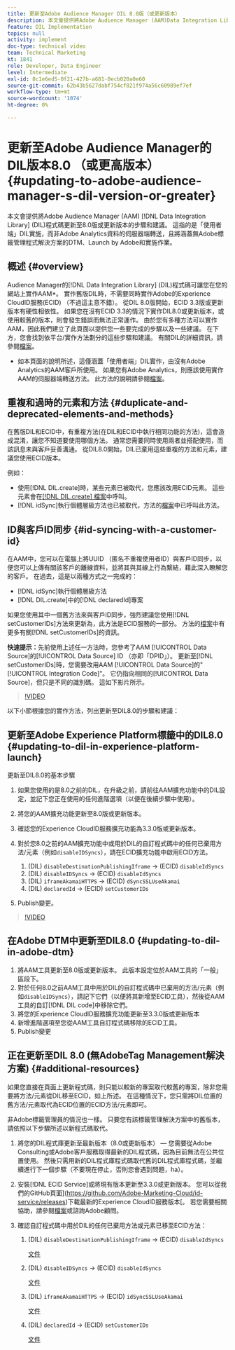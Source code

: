 ```yaml
---
title: 更新至Adobe Audience Manager DIL 8.0版（或更新版本）
description: 本文會提供將Adobe Audience Manager (AAM)Data Integration Library(DIL)程式碼更新至8.0版或更新版本的步驟和建議。 這指的是「使用者端」DIL實施，而非Adobe Analytics資料的伺服器端轉送，且將涵蓋無Adobe標籤管理程式解決方案的DTM、Launch by Adobe和實施作業。
feature: DIL Implementation
topics: null
activity: implement
doc-type: technical video
team: Technical Marketing
kt: 1841
role: Developer, Data Engineer
level: Intermediate
exl-id: 8c1e6ed5-0f21-427b-a681-0ecb020a0e60
source-git-commit: 62b43b5627dabf754cf821f974a56c60989ef7ef
workflow-type: tm+mt
source-wordcount: '1074'
ht-degree: 0%

---
```


# 更新至Adobe Audience Manager的DIL版本8.0 （或更高版本） {#updating-to-adobe-audience-manager-s-dil-version-or-greater}

本文會提供將Adobe Audience Manager (AAM) [!DNL Data Integration Library] (DIL)程式碼更新至8.0版或更新版本的步驟和建議。 這指的是「使用者端」DIL實施，而非Adobe Analytics資料的伺服器端轉送，且將涵蓋無Adobe標籤管理程式解決方案的DTM、Launch by Adobe和實施作業。

## 概述 {#overview}

Audience Manager的[!DNL Data Integration Library] (DIL)程式碼可讓您在您的網站上實作AAM*。 實作舊版DIL時，不需要同時實作Adobe的Experience CloudID服務(ECID) （不過這主意不錯）。 從DIL 8.0版開始，ECID 3.3版或更新版本有硬性相依性。 如果您在沒有ECID 3.3的情況下實作DIL8.0或更新版本，或使用較舊的版本，則會發生錯誤而無法正常運作。 由於您有多種方法可以實作AAM，因此我們建立了此頁面以提供您一些要完成的步驟以及一些建議。 在下方，您會找到依平台/實作方法劃分的這些步驟和建議。 有關DIL的詳細資訊，請參閱[檔案](https://experienceleague.adobe.com/docs/audience-manager/user-guide/dil-api/dil-overview.html?lang=en)。

* 如本頁面的說明所述，這僅涵蓋「使用者端」DIL實作，由沒有Adobe Analytics的AAM客戶所使用。 如果您有Adobe Analytics，則應該使用實作AAM的伺服器端轉送方法。 此方法的說明請參閱[檔案](https://experienceleague.adobe.com/docs/analytics/admin/admin-tools/server-side-forwarding/ssf.html)。

## 重複和過時的元素和方法 {#duplicate-and-deprecated-elements-and-methods}

在舊版DIL和ECID中，有重複方法(在DIL和ECID中執行相同功能的方法)，這會造成混淆，讓您不知道要使用哪個方法。 通常您需要同時使用兩者並搭配使用，而該訊息未與客戶妥善溝通。 從DIL8.0開始，DIL已棄用這些重複的方法和元素，建議您使用ECID版本。

例如：

* 使用[!DNL DIL.create]時，某些元素已被取代，您應該改用ECID元素。 這些元素會在[[!DNL DIL.create] 檔案](https://experienceleague.adobe.com/docs/audience-manager/user-guide/dil-api/class-level-dil-methods/dil-create.html)中呼叫。
* [!DNL idSync]執行個體層級方法也已被取代，方法的[檔案](https://experienceleague.adobe.com/docs/audience-manager/user-guide/dil-api/dil-instance-methods.html)中已呼叫此方法。

## ID與客戶ID同步 {#id-syncing-with-a-customer-id}

在AAM中，您可以在電腦上將UUID （匿名不重複使用者ID）與客戶ID同步，以便您可以上傳有關該客戶的離線資料，並將其與其線上行為繫結，藉此深入瞭解您的客戶。 在過去，這是以兩種方式之一完成的：

* [!DNL idSync]執行個體層級方法
* [!DNL DIL.create]中的[!DNL declaredId]專案

如果您使用其中一個舊方法來與客戶ID同步，強烈建議您使用[!DNL setCustomerIDs]方法來更新為，此方法是ECID服務的一部分。 方法的[檔案](https://experienceleague.adobe.com/docs/id-service/using/id-service-api/methods/setcustomerids.html)中有更多有關[!DNL setCustomerIDs]的資訊。

**快速提示：**&#x200B;先前使用上述任一方法時，您參考了AAM [!UICONTROL Data Source]的[!UICONTROL Data Source] ID （亦即「DPID」）。 更新至[!DNL setCustomerIDs]時，您需要改用AAM [!UICONTROL Data Source]的&quot;[!UICONTROL Integration Code]&quot;。 它仍指向相同的[!UICONTROL Data Source]，但只是不同的識別碼。 這如下影片所示。

>[!VIDEO](https://video.tv.adobe.com/v/23873/?quality=12)

以下小節根據您的實作方法，列出更新至DIL8.0的步驟和建議：

## 更新至Adobe Experience Platform標籤中的DIL8.0 {#updating-to-dil-in-experience-platform-launch}

更新至DIL8.0的基本步驟

1. 如果您使用的是8.0之前的DIL，在升級之前，請前往AAM擴充功能中的DIL設定，並記下您正在使用的任何進階選項（以便在後續步驟中使用）。
1. 將您的AAM擴充功能更新至8.0版或更新版本。
1. 確認您的Experience CloudID服務擴充功能為3.3.0版或更新版本。
1. 對於您8.0之前的AAM擴充功能中或用於DIL的自訂程式碼中的任何已棄用方法/元素（例如`disableIDSyncs`），請在ECID擴充功能中啟用ECID方法。

   1. (DIL) `disableDestinationPublishingIframe` -> (ECID) `disableIdSyncs`
   1. (DIL) `disableIDSyncs` -> (ECID) `disableIdSyncs`
   1. (DIL) `iframeAkamaiHTTPS` -> (ECID) `dSyncSSLUseAkamai`
   1. (DIL) `declaredId` -> (ECID) `setCustomerIDs`

1. Publish變更。

>[!VIDEO](https://video.tv.adobe.com/v/23874/?quality=12)

## 在Adobe DTM中更新至DIL8.0 {#updating-to-dil-in-adobe-dtm}

1. 將AAM工具更新至8.0版或更新版本。 此版本設定位於AAM工具的「一般」區段下。
1. 對於任何8.0之前AAM工具中用於DIL的自訂程式碼中已棄用的方法/元素（例如`disableIDSyncs`），請記下它們（以便將其新增至ECID工具），然後從AAM工具的自訂[!DNL DIL code]中移除它們。
1. 將您的Experience CloudID服務擴充功能更新至3.3.0版或更新版本
1. 新增進階選項至您從AAM工具自訂程式碼移除的ECID工具。
1. Publish變更

## 正在更新至DIL 8.0 (無AdobeTag Management解決方案) {#additional-resources}

如果您直接在頁面上更新程式碼，則只能以較新的專案取代較舊的專案，除非您需要將方法/元素從DIL移至ECID，如上所述。 在這種情況下，您只需將DIL位置的舊方法/元素取代為ECID位置的ECID方法/元素即可。

非Adobe標籤管理員的情況也一樣。 只要您有該標籤管理解決方案中的舊版本，請依照以下步驟所述以新程式碼取代。

1. 將您的DIL程式庫更新至最新版本（8.0或更新版本） — 您需要從Adobe Consulting或Adobe客戶服務取得最新的DIL程式碼，因為目前無法在公共位置使用。 然後只需用新的DIL程式庫程式碼取代舊的DIL程式庫程式碼，並繼續進行下一個步驟（不要現在停止，否則您會遇到問題，ha）。
1. 安裝[!DNL ECID Service]或將現有版本更新至3.3.0或更新版本。 您可以從我們的GitHub頁面](https://github.com/Adobe-Marketing-Cloud/id-service/releases)下載最新的Experience CloudID服務版本[。 若您需要相關協助，請參閱[檔案](https://experienceleague.adobe.com/docs/id-service/using/home.html)或諮詢Adobe顧問。

1. 確認自訂程式碼中用於DIL的任何已棄用方法或元素已移至ECID方法：

   1. (DIL) `disableDestinationPublishingIframe` -> (ECID) `disableIdSyncs`

      [文件](https://experienceleague.adobe.com/docs/id-service/using/id-service-api/configurations/disableidsync.html)

   1. (DIL) `disableIDSyncs` -> (ECID) `disableIdSyncs`

      [文件](https://experienceleague.adobe.com/docs/id-service/using/id-service-api/configurations/disableidsync.html)

   1. (DIL) `iframeAkamaiHTTPS` -> (ECID) `idSyncSSLUseAkamai`

      [文件](https://experienceleague.adobe.com/docs/audience-manager/user-guide/dil-api/class-level-dil-methods/dil-create.html)

   1. (DIL) `declaredId` -> (ECID) `setCustomerIDs`

      [文件](https://experienceleague.adobe.com/docs/id-service/using/id-service-api/methods/setcustomerids.html)
